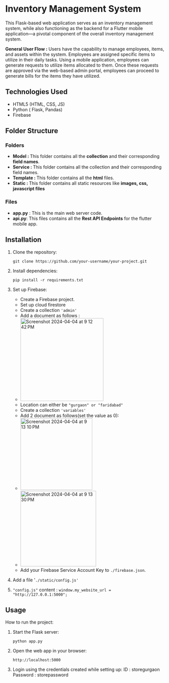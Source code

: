 
# Inventory Management System
  
This Flask-based web application serves as an inventory management system, while also functioning as the backend for a Flutter mobile application—a pivotal component of the overall inventory management system. 

**General User Flow :** Users have the capability to manage employees, items, and assets within the system. Employees are assigned specific items to utilize in their daily tasks. Using a mobile application, employees can generate requests to utilize items allocated to them. Once these requests are approved via the web-based admin portal, employees can proceed to generate bills for the items they have utilized.

## Technologies Used

-   HTML5 (HTML,  CSS, JS)
-   Python ( Flask, Pandas)
-   Firebase

## Folder Structure

### Folders
- <b>Model : </b> This folder contains all the **collection** and their corresponding **field names**.
- <b>Service : </b> This folder contains all the collection and their corresponding field names.
- <b>Template : </b> This folder contains all the **html** files.
- <b>Static : </b> This folder contains all static resources like **images, css, javascript files**

### Files
- **app.py** : This is the main web server code.
- **api.py**: This files contains all the  **Rest API Endpoints** for the flutter mobile app.

## Installation

1.  Clone the repository:
	
	`git clone https://github.com/your-username/your-project.git` 
	
2.  Install dependencies:

    `pip install -r requirements.txt` 
    
3.  Set up Firebase:
    
    - Create a Firebase project.
    - Set up cloud firestore
    - Create a collection `'admin'`
    - Add a document as follows :
    - <img width="261" alt="Screenshot 2024-04-04 at 9 12 42 PM" src="https://github.com/Sam-Frost/python-inventory-management/assets/40019398/25027a41-2d9f-4976-bcce-e380b501580e">
    - Location can either be `"gurgaon" or "faridabad"`
    - Create a collection `'variables'`
    - Add 2 document as follows(set the value as 0):
    - <img width="226" alt="Screenshot 2024-04-04 at 9 13 10 PM" src="https://github.com/Sam-Frost/python-inventory-management/assets/40019398/b37cccf3-793b-4661-9fb9-dc3aca666978">
    - <img width="238" alt="Screenshot 2024-04-04 at 9 13 30 PM" src="https://github.com/Sam-Frost/python-inventory-management/assets/40019398/52de1411-f301-419d-a3c6-65593ae7f4db">
    - Add your Firebase Service Account Key to `./firebase.json`.
    
4. Add a file '`./static/config.js'`

5. `"config.js"` content : `window.my_website_url = "http://127.0.0.1:5000";`

## Usage

How to run the project:

1.  Start the Flask server:
    
    `python app.py` 
    
2.  Open the web app in your browser:
   
    `http://localhost:5000` 
    
3. Login using the credentials created while setting up:
   ID : storegurgaon
   Password : storepassword 
 
    

